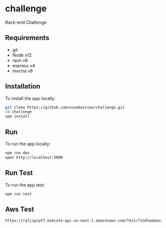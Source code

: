 # challenge
Back-end Challenge

## Requirements
- git
- Node v12
- npm v6
- express v4
- mocha v8

## Installation
To install the app locally:
```bash
git clone https://github.com/xosebastian/challenge.git
cd challenge
npm install
```
## Run
To run the app locally:
```bash
npm run dev
open http://localhost:5000
```

## Run Test
To run the app test:
```bash
npm run test
```
## Aws Test

```bash
https://rq7jipcpt7.execute-api.us-east-1.amazonaws.com/Test/findtwobeers
```
